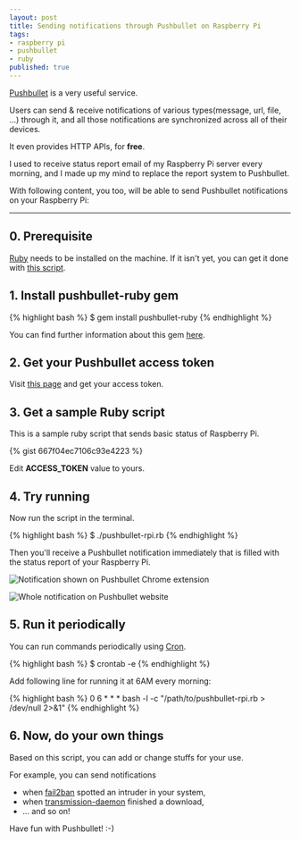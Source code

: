 ```yaml
---
layout: post
title: Sending notifications through Pushbullet on Raspberry Pi
tags:
- raspberry pi
- pushbullet
- ruby
published: true
---
```


[Pushbullet](https://www.pushbullet.com/) is a very useful service.

Users can send & receive notifications of various types(message, url, file, ...) through it, and all those notifications are synchronized across all of their devices.

It even provides HTTP APIs, for **free**.

I used to receive status report email of my Raspberry Pi server every morning, and I made up my mind to replace the report system to Pushbullet.

With following content, you too, will be able to send Pushbullet notifications on your Raspberry Pi:

----

## 0. Prerequisite

[Ruby](http://www.ruby-lang.org/) needs to be installed on the machine. If it isn't yet, you can get it done with [this script](https://raw.githubusercontent.com/meinside/rpi-configs/master/bin/install_ruby.sh).

## 1. Install pushbullet-ruby gem

{% highlight bash %}
$ gem install pushbullet-ruby
{% endhighlight %}

You can find further information about this gem [here](https://github.com/meinside/pushbullet-ruby).

## 2. Get your Pushbullet access token

Visit [this page](https://www.pushbullet.com/account) and get your access token.

## 3. Get a sample Ruby script

This is a sample ruby script that sends basic status of Raspberry Pi.

{% gist 667f04ec7106c93e4223 %}

Edit **ACCESS_TOKEN** value to yours.

## 4. Try running

Now run the script in the terminal.

{% highlight bash %}
$ ./pushbullet-rpi.rb
{% endhighlight %}

Then you'll receive a Pushbullet notification immediately that is filled with the status report of your Raspberry Pi.

![Notification shown on Pushbullet Chrome extension](https://cloud.githubusercontent.com/assets/185988/5773730/13e5f822-9da9-11e4-972c-9d0631f2331e.png)

![Whole notification on Pushbullet website](https://cloud.githubusercontent.com/assets/185988/5773729/13bc8c76-9da9-11e4-8edd-4aaf8a4aa56b.png)

## 5. Run it periodically

You can run commands periodically using [Cron](https://help.ubuntu.com/community/CronHowto).

{% highlight bash %}
$ crontab -e
{% endhighlight %}

Add following line for running it at 6AM every morning:

{% highlight bash %}
0 6 * * * bash -l -c "/path/to/pushbullet-rpi.rb > /dev/null 2>&1"
{% endhighlight %}

## 6. Now, do your own things

Based on this script, you can add or change stuffs for your use.

For example, you can send notifications

* when [fail2ban](http://www.fail2ban.org/) spotted an intruder in your system,
* when [transmission-daemon](https://www.transmissionbt.com/) finished a download,
* ... and so on!

Have fun with Pushbullet! :-)

